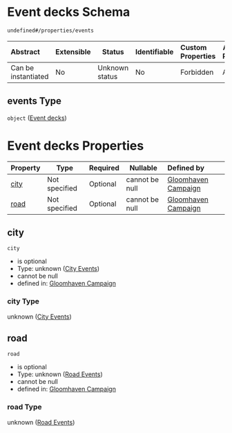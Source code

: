 # Event decks Schema

```txt
undefined#/properties/events
```




| Abstract            | Extensible | Status         | Identifiable | Custom Properties | Additional Properties | Access Restrictions | Defined In                                                                       |
| :------------------ | ---------- | -------------- | ------------ | :---------------- | --------------------- | ------------------- | -------------------------------------------------------------------------------- |
| Can be instantiated | No         | Unknown status | No           | Forbidden         | Allowed               | none                | [gloomhaven.schema.json\*](../out/gloomhaven.schema.json "open original schema") |

## events Type

`object` ([Event decks](gloomhaven-properties-event-decks.md))

# Event decks Properties

| Property      | Type          | Required | Nullable       | Defined by                                                                                                                        |
| :------------ | ------------- | -------- | -------------- | :-------------------------------------------------------------------------------------------------------------------------------- |
| [city](#city) | Not specified | Optional | cannot be null | [Gloomhaven Campaign](gloomhaven-properties-event-decks-properties-city-events.md "undefined#/properties/events/properties/city") |
| [road](#road) | Not specified | Optional | cannot be null | [Gloomhaven Campaign](gloomhaven-properties-event-decks-properties-road-events.md "undefined#/properties/events/properties/road") |

## city




`city`

-   is optional
-   Type: unknown ([City Events](gloomhaven-properties-event-decks-properties-city-events.md))
-   cannot be null
-   defined in: [Gloomhaven Campaign](gloomhaven-properties-event-decks-properties-city-events.md "undefined#/properties/events/properties/city")

### city Type

unknown ([City Events](gloomhaven-properties-event-decks-properties-city-events.md))

## road




`road`

-   is optional
-   Type: unknown ([Road Events](gloomhaven-properties-event-decks-properties-road-events.md))
-   cannot be null
-   defined in: [Gloomhaven Campaign](gloomhaven-properties-event-decks-properties-road-events.md "undefined#/properties/events/properties/road")

### road Type

unknown ([Road Events](gloomhaven-properties-event-decks-properties-road-events.md))

